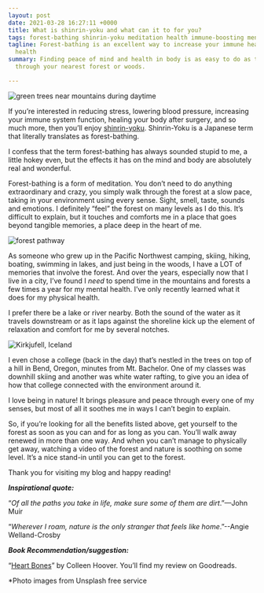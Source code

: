 ```yaml
---
layout: post
date: 2021-03-28 16:27:11 +0000
title: What is shinrin-yoku and what can it to for you?
tags: forest-bathing shinrin-yoku meditation health immune-boosting mental-health
tagline: Forest-bathing is an excellent way to increase your immune health and mental
  health
summary: Finding peace of mind and health in body is as easy to do as taking a stroll
  through your nearest forest or woods.

---
```

![green trees near mountains during daytime](https://images.unsplash.com/photo-1577025229332-6f9c2e535c7c?ixid=MXwxMjA3fDB8MHxzZWFyY2h8MTF8fGxha2VzfGVufDB8fDB8&ixlib=rb-1.2.1&w=1000&q=80)

If you’re interested in reducing stress, lowering blood pressure, increasing your immune system function, healing your body after surgery, and so much more, then you’ll enjoy [shinrin-yoku](https://www.youtube.com/watch?v=y-wHq6yY2CI "shinrin-yoku"). Shinrin-Yoku is a Japanese term that literally translates as forest-bathing.

I confess that the term forest-bathing has always sounded stupid to me, a little hokey even, but the effects it has on the mind and body are absolutely real and wonderful.

Forest-bathing is a form of meditation. You don’t need to do anything extraordinary and crazy, you simply walk through the forest at a slow pace, taking in your environment using every sense. Sight, smell, taste, sounds and emotions. I definitely “feel” the forest on many levels as I do this. It’s difficult to explain, but it touches and comforts me in a place that goes beyond tangible memories, a place deep in the heart of me.

![forest pathway](https://images.unsplash.com/photo-1471513671800-b09c87e1497c?ixlib=rb-1.2.1&ixid=MXwxMjA3fDB8MHxzZWFyY2h8NTB8fG5hdHVyZXxlbnwwfHwwfA%3D%3D&w=1000&q=80)

As someone who grew up in the Pacific Northwest camping, skiing, hiking, boating, swimming in lakes, and just being in the woods, I have a LOT of memories that involve the forest. And over the years, especially now that I live in a city, I’ve found I _need_ to spend time in the mountains and forests a few times a year for my mental health. I’ve only recently learned what it does for my physical health.

I prefer there be a lake or river nearby. Both the sound of the water as it travels downstream or as it laps against the shoreline kick up the element of relaxation and comfort for me by several notches.

![Kirkjufell, Iceland](https://images.unsplash.com/photo-1531111885760-8e729bba027b?ixid=MXwxMjA3fDB8MHxzZWFyY2h8NHx8bGFrZXN8ZW58MHx8MHw%3D&ixlib=rb-1.2.1&w=1000&q=80)

I even chose a college (back in the day) that’s nestled in the trees on top of a hill in Bend, Oregon, minutes from Mt. Bachelor. One of my classes was downhill skiing and another was white water rafting, to give you an idea of how that college connected with the environment around it.

I love being in nature! It brings pleasure and peace through every one of my senses, but most of all it soothes me in ways I can’t begin to explain.

So, if you’re looking for all the benefits listed above, get yourself to the forest as soon as you can and for as long as you can. You’ll walk away renewed in more than one way. And when you can’t manage to physically get away, watching a video of the forest and nature is soothing on some level. It’s a nice stand-in until you can get to the forest.

Thank you for visiting my blog and happy reading!

**_Inspirational quote:_**

“_Of all the paths you take in life, make sure some of them are dirt_.”—John Muir

“_Wherever I roam, nature is the only stranger that feels like home_.”--Angie Welland-Crosby

**_Book Recommendation/suggestion:_**

“[Heart Bones](https://www.goodreads.com/book/show/51007311-heart-bones "Heart Bones")” by Colleen Hoover. You’ll find my review on Goodreads.

\*Photo images from Unsplash free service